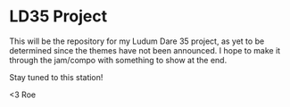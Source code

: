# LD35 Project
This will be the repository for my Ludum Dare 35 project, as yet to be determined since the themes have not been announced. I hope to make it through the jam/compo with something to show at the end.

Stay tuned to this station!

<3 Roe